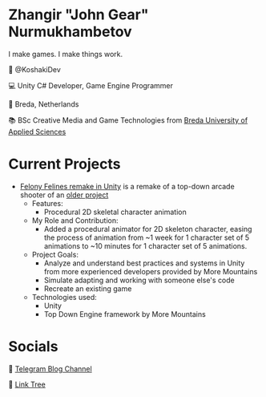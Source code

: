 # Zhangir "John Gear" Nurmukhambetov

I make games. I make things work. 

👤 @KoshakiDev

💻 Unity C# Developer, Game Engine Programmer

📍 Breda, Netherlands

📚 BSc Creative Media and Game Technologies from [Breda University of Applied Sciences](https://www.buas.nl/opleidingen/bachelor-creative-media-and-game-technologies)

# Current Projects

- [Felony Felines remake in Unity](https://github.com/KoshakiDev/FelonyFelinesUnity) is a remake of a top-down arcade shooter of an [older project](https://koshakidev.itch.io/felonyfelines)
  - Features:
    - Procedural 2D skeletal character animation
  - My Role and Contribution:
    - Added a procedural animator for 2D skeleton character, easing the process of animation from ~1 week for 1 character set of 5 animations to ~10 minutes for 1 character set of 5 animations.
  - Project Goals:
    - Analyze and understand best practices and systems in Unity from more experienced developers provided by More Mountains
    - Simulate adapting and working with someone else's code
    - Recreate an existing game
  - Technologies used:
    - Unity
    - Top Down Engine framework by More Mountains





# Socials

📢 [Telegram Blog Channel](http://t.me/KoshakiDevTelegram)

🌳 [Link Tree](https://linktr.ee/koshakidev)
